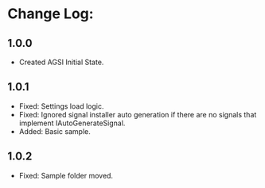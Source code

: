 ﻿# Change Log:

## 1.0.0

- Created AGSI Initial State.

## 1.0.1

- Fixed: Settings load logic.
- Fixed: Ignored signal installer auto generation if there are no signals that implement IAutoGenerateSignal.
- Added: Basic sample.

## 1.0.2

- Fixed: Sample folder moved.